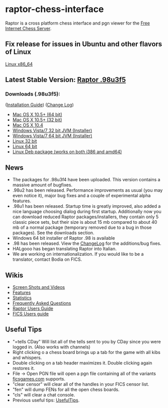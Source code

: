 raptor-chess-interface
======================

Raptor is a cross platform chess interface and pgn viewer for the [Free Internet Chess Server](http://www.freechess.org/).

## <a name="Fix_release_for_issues_in_Ubuntu_and_other_flavors_of_LInux"></a>Fix release for issues in Ubuntu and other flavors of Linux[](#Fix_release_for_issues_in_Ubuntu_and_other_flavors_of_Linux)

[Linux x86_64](https://drive.google.com/file/d/0B2HHkxF9eX4ReXNTWlJiRml4dTQ/edit?usp=sharing) 

## <a name="Latest_Stable_Version:"></a>Latest Stable Version: [Raptor .98u3f5](http://code.google.com/p/raptor-chess-interface/downloads/list?can=2&amp;q=Raptor+.98u3f5&amp;colspec=Filename+OpSys+Summary+Uploaded+Size)[](#Latest_Stable_Version:)

### <a name="Downloads_(.98u3f5):____(_)____(_)"></a>Downloads (.98u3f5):
([Installation Guide](http://code.google.com/p/raptor-chess-interface/wiki/WhichDownloadDoIUse))
([Change Log](http://code.google.com/p/raptor-chess-interface/wiki/ChangeLog))[](#Downloads_(.98u3f5):____(_)____(_))

*   [Mac OS X 10.5+ (64 bit)](http://raptor-chess-interface.googlecode.com/files/Raptor_v98u3f5_OS_X_Cocoa_x86_64.dmg)
*   [Mac OS X 10.5+ (32 bit)](http://raptor-chess-interface.googlecode.com/files/Raptor_v98u3f5_OS_X_Cocoa_32.dmg)
*   [Mac OS X 10.4](http://raptor-chess-interface.googlecode.com/files/Raptor_v98u3f5_OS_X_Carbon.dmg)
*   [Windows Vista/7 32 bit JVM (Installer)](http://raptor-chess-interface.googlecode.com/files/Raptor98u3f5_w32.exe)
*   [Windows Vista/7 64 bit JVM (Installer)](http://raptor-chess-interface.googlecode.com/files/Raptor98u3f5_w64.exe)
*   [Linux 32 bit](http://raptor-chess-interface.googlecode.com/files/Raptor_v98u3f5_Linux_x86_GTK2.zip)
*   [Linux 64 bit](http://raptor-chess-interface.googlecode.com/files/Raptor_v98u3f5_Linux_x86_64_GTK2.zip)
*   [Linux Deb package (works on both i386 and amd64)](http://raptor-chess-interface.googlecode.com/files/raptor-0.98u3f5FIXED.deb)

## <a name="News"></a>News[](#News)

*   The packages for .98u3f4 have been uploaded. This version contains a massive amount of bugfixes.
*   .98u2 has been released. Performance improvements as usual (you may even notice it), major bug fixes and a couple of experimental alpha features.
*   .98u1 has been released. Startup time is greatly improved, also added a nice language choosing dialog during first startup. Additionally now you can download reduced Raptor packages/installers, they contain only 5 classic piece sets, but their size is about 15 mb compared to about 40 mb of a normal package (temporary removed due to a bug in those packages). See the downloads section.
*   Windows 64 bit installer of Raptor .98 is available
*   .98 has been released. View the [ChangeLog](http://code.google.com/p/raptor-chess-interface/wiki/ChangeLog) for the additions/bug fixes.
*   HALgooo has began translating Raptor into Italian.
*   We are working on internationalization. If you would like to be a translator, contact Bodia on FICS.

## <a name="Wikis"></a>Wikis[](#Wikis)

*   [Screen Shots and Videos](http://code.google.com/p/raptor-chess-interface/wiki/ScreenShots)
*   [Features](http://code.google.com/p/raptor-chess-interface/wiki/Features)
*   [Statistics](http://code.google.com/p/raptor-chess-interface/wiki/Statistics)
*   [Frequently Asked Questions](http://code.google.com/p/raptor-chess-interface/wiki/FAQ)
*   [Raptor Users Guide](http://code.google.com/p/raptor-chess-interface/wiki/NewToRaptor)
*   [FICS Users guide](http://code.google.com/p/raptor-chess-interface/wiki/NewToFics)

## <a name="Useful_Tips"></a>Useful Tips[](#Useful_Tips)

*   &quot;=tells CDay&quot; Will list all of the tells sent to you by CDay since you were logged in. (Also works with channels)
*   Right clicking o a chess board brings up a tab for the game with all kibs and whispers.
*   Double clicking on a tab header maximizes it. Double clicking again restores it.
*   File -&gt; Open PGN file will open a pgn file containing all of the variants [ficsgames.com](http://ficsgames.com) supports.
*   &quot;clear censor&quot; will clear all of the handles in your FICS censor list.
*   &quot;fen&quot; will dump FENs for all the open chess boards.
*   &quot;cls&quot; will clear a chat console.
*   Previous useful tips: [UsefulTips](http://code.google.com/p/raptor-chess-interface/wiki/UsefulTips).
